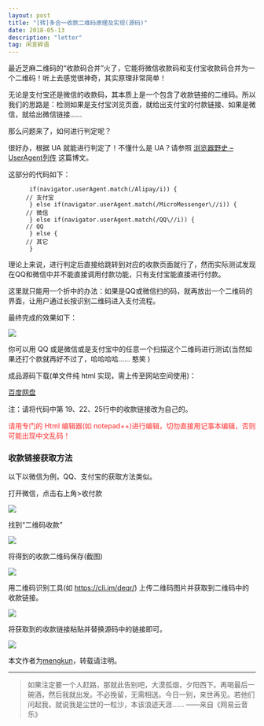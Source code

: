 ```yaml
---
layout: post
title: "[转]多合一收款二维码原理及实现(源码)"
date: 2018-05-13 
description: "letter"
tag: 闲言碎语
---   
```




最近芝麻二维码的“收款码合并”火了，它能将微信收款码和支付宝收款码合并为一个二维码！听上去感觉很神奇，其实原理非常简单！            


无论是支付宝还是微信的收款码，其本质上是一个包含了收款链接的二维码。所以我们的思路是：检测如果是支付宝浏览页面，就给出支付宝的付款链接、如果是微信，就给出微信链接……             


那么问题来了，如何进行判定呢？             


很好办，根据 UA 就能进行判定了！不懂什么是 UA？请参照 [浏览器野史 – UserAgent列传][1] 这篇博文。           


这部分的代码如下：            


          if(navigator.userAgent.match(/Alipay/i)) {
         // 支付宝
          } else if(navigator.userAgent.match(/MicroMessenger\//i)) {
         // 微信
          } else if(navigator.userAgent.match(/QQ\//i)) {
         // QQ
          } else {
         // 其它
          }


理论上来说，进行判定后直接给跳转到对应的收款页面就行了，然而实际测试发现在QQ和微信中并不能直接调用付款功能，只有支付宝能直接进行付款。         

这里就只能用一个折中的办法：如果是QQ或微信扫的码，就再放出一个二维码的界面，让用户通过长按识别二维码进入支付流程。          

最终完成的效果如下：       


<a href="http://robotkang.cc/donation/"><img style="border: 0px" src="http://omjh2j5h3.bkt.clouddn.com/%E4%BA%8C%E7%BB%B4%E7%A0%81%E6%94%B6%E6%AC%BE"/></a> 



你可以用 QQ 或是微信或是支付宝中的任意一个扫描这个二维码进行测试(当然如果还打个款就再好不过了，哈哈哈哈…… 憨笑 )           


成品源码下载(单文件纯 html 实现，需上传至网站空间使用)：         

[百度网盘][2]


注：请将代码中第 19、22、25行中的收款链接改为自己的。            

<p style="color: #FF2D2D">请用专门的 Html 编辑器(如 notepad++)进行编辑，切勿直接用记事本编辑，否则可能出现中文乱码！</p>           


### 收款链接获取方法           


以下以微信为例，QQ、支付宝的获取方法类似。          


打开微信，点击右上角>收付款        

<a href="http://robotkang.cc/donation/"><img style="border: 0px" src="http://omjh2j5h3.bkt.clouddn.com/QR%20%281%29.png"/></a>           

     
找到“二维码收款”     

<a href="http://robotkang.cc/donation/"><img style="border: 0px" src="http://omjh2j5h3.bkt.clouddn.com/QR%20%282%29.png"/></a>         


将得到的收款二维码保存(截图)          

<a href="http://robotkang.cc/donation/"><img style="border: 0px" src="http://omjh2j5h3.bkt.clouddn.com/QR%20%283%29.png"/></a>           


用二维码识别工具(如 https://cli.im/deqr/) 上传二维码图片并获取到二维码中的收款链接。        


<a href="http://robotkang.cc/donation/"><img style="border: 0px" src="http://omjh2j5h3.bkt.clouddn.com/QR%20%284%29.png"/></a>            


将获取到的收款链接粘贴并替换源码中的链接即可。        

<a href="http://robotkang.cc/donation/"><img style="border: 0px" src="http://omjh2j5h3.bkt.clouddn.com/QR%20%285%29.png"/></a>      


本文作者为[mengkun][4]，转载请注明。      



----------
> 如果注定要一个人赶路，那就此告别吧，大漠孤烟，夕阳西下。再喝最后一碗酒，然后我就出发。不必挽留，无需相送。今日一别，来世再见。若他们问起我，就说我是尘世的一粒沙，本该浪迹天涯……
——来自《网易云音乐》


<br>

  [1]: https://mkblog.cn/889/
  [2]: https://pan.baidu.com/s/1dELploH
  [3]: http://omjh2j5h3.bkt.clouddn.com/QR%20%281%29.png
  [4]: https://mkblog.cn/922/
  [5]: http://omjh2j5h3.bkt.clouddn.com/QR%20%283%29.png
  [6]: http://omjh2j5h3.bkt.clouddn.com/QR%20%284%29.png
  [7]: http://omjh2j5h3.bkt.clouddn.com/QR%20%285%29.png
  [10]: http://gjsq.me/30438734
  [11]: http://go.tianxingvpn.top/?r=28008
  [12]: http://omjh2j5h3.bkt.clouddn.com/image/Google%20earth.png
